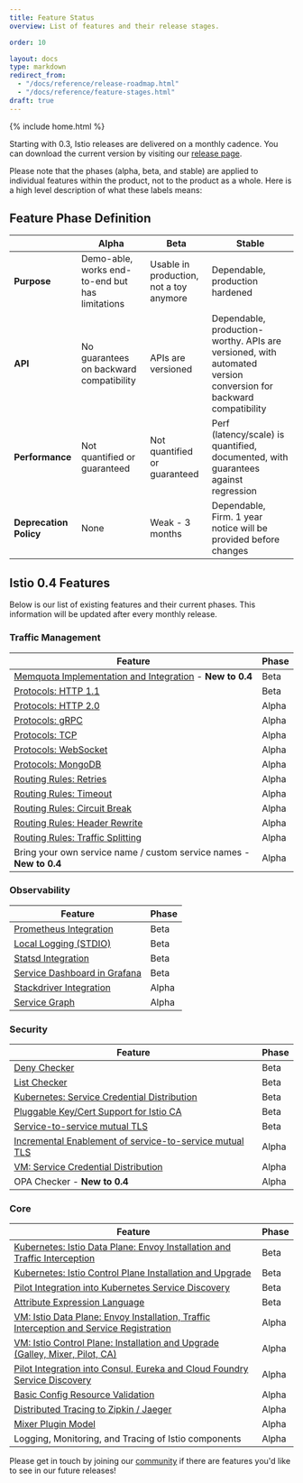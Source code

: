 ```yaml
---
title: Feature Status
overview: List of features and their release stages.

order: 10

layout: docs
type: markdown
redirect_from:
  - "/docs/reference/release-roadmap.html"
  - "/docs/reference/feature-stages.html"
draft: true
---
```

{% include home.html %}

Starting with 0.3, Istio releases are delivered on a monthly cadence. You can download the current version by visiting our
[release page](https://github.com/istio/istio/releases). 

Please note that the phases (alpha, beta, and stable) are applied to individual features
within the product, not to the product as a whole. Here is a high level description of what these labels means:

## Feature Phase Definition

|            | Alpha      | Beta         | Stable     
|-------------------|-------------------|-------------------|-------------------
|   **Purpose**         | Demo-able, works end-to-end but has limitations     | Usable in production, not a toy anymore         | Dependable, production hardened      
|   **API**         | No guarantees on backward compatibility    | APIs are versioned         | Dependable, production-worthy. APIs are versioned, with automated version conversion for backward compatibility
|  **Performance**         | Not quantified or guaranteed     | Not quantified or guaranteed         | Perf (latency/scale) is quantified, documented, with guarantees against regression 
|   **Deprecation Policy**        | None     | Weak - 3 months         | Dependable,  Firm. 1 year notice will be provided before changes

## Istio 0.4 Features

Below is our list of existing features and their current phases. This information will be updated after every monthly release.

### Traffic Management

| Feature           | Phase      
|-------------------|-------------------
| [Memquota Implementation and Integration](https://istio.io/docs/tasks/telemetry/metrics-logs.html) - **New to 0.4** | Beta
| [Protocols: HTTP 1.1](https://github.com/istio/istio/blob/master/pilot/model/service.go#L104)  | Beta
| [Protocols: HTTP 2.0](https://github.com/istio/istio/blob/master/pilot/model/service.go#L101)  | Alpha
| [Protocols: gRPC](https://github.com/istio/istio/blob/master/pilot/model/service.go#L97)    | Alpha
| [Protocols: TCP](https://github.com/istio/istio/blob/master/pilot/model/service.go#L107)     | Alpha
| [Protocols: WebSocket](https://github.com/istio/istio/blob/master/pilot/proxy/envoy/testdata/websocket-route.yaml.golden)       | Alpha
| [Protocols: MongoDB](https://github.com/istio/istio/blob/master/pilot/model/service.go#L134)         | Alpha
| [Routing Rules: Retries](https://istio.io/docs/tasks/traffic-management/request-routing.html)      | Alpha
| [Routing Rules: Timeout](https://istio.io/docs/tasks/traffic-management/request-routing.html)      | Alpha
| [Routing Rules: Circuit Break](https://istio.io/docs/tasks/traffic-management/request-routing.html)      | Alpha
| [Routing Rules: Header Rewrite](https://istio.io/docs/tasks/traffic-management/request-routing.html)      | Alpha
| [Routing Rules: Traffic Splitting](https://istio.io/docs/tasks/traffic-management/request-routing.html)      | Alpha
| Bring your own service name / custom service names   - **New to 0.4**   | Alpha

### Observability


| Feature           | Phase      
|-------------------|-------------------
| [Prometheus Integration](https://istio.io/docs/guides/telemetry.html)         | Beta
| [Local Logging (STDIO)](https://istio.io/docs/guides/telemetry.html)               | Beta
| [Statsd Integration](https://istio.io/docs/reference/config/mixer/adapters/statsd.html)         	   | Beta
| [Service Dashboard in Grafana](https://istio.io/docs/tasks/telemetry/using-istio-dashboard.html)       | Beta
| [Stackdriver Integration](https://istio.io/docs/reference/config/mixer/adapters/stackdriver.html)       | Alpha
| [Service Graph](https://istio.io/docs/tasks/telemetry/servicegraph.html)       | Alpha


### Security


| Feature           | Phase        
|-------------------|-------------------
| [Deny Checker](https://istio.io/docs/reference/config/mixer/adapters/denier.html)         | Beta
| [List Checker](https://istio.io/docs/reference/config/mixer/adapters/list.html)        | Beta
| [Kubernetes: Service Credential Distribution](https://istio.io/docs/concepts/security/mutual-tls.html)               | Beta
| [Pluggable Key/Cert Support for Istio CA](https://istio.io/docs/tasks/security/plugin-ca-cert.html)        | Beta
| [Service-to-service mutual TLS](https://istio.io/docs/concepts/security/mutual-tls.html)         | Beta
| [Incremental Enablement of service-to-service mutual TLS](https://docs.google.com/document/d/1D7wZCQjVB72Wlwr5ZxP5WUmn3FUDr-XzfX8OodPXe8Y/edit)    | Alpha
| [VM: Service Credential Distribution](https://istio.io/docs/concepts/security/mutual-tls.html)         | Alpha
| OPA Checker  - **New to 0.4**      | Alpha 



### Core


| Feature           | Phase        
|-------------------|-------------------
| [Kubernetes: Istio Data Plane: Envoy Installation and Traffic Interception](https://istio.io/docs/setup/kubernetes/)        | Beta
| [Kubernetes: Istio Control Plane Installation and Upgrade](https://istio.io/docs/setup/kubernetes/) | Beta
| [Pilot Integration into Kubernetes Service Discovery](https://istio.io/docs/setup/kubernetes/)         | Beta
| [Attribute Expression Language](https://istio.io/docs/reference/config/mixer/expression-language.html)        | Beta
| [VM: Istio Data Plane: Envoy Installation, Traffic Interception and Service Registration](https://istio.io/docs/guides/integrating-vms.html)    | Alpha
| [VM: Istio Control Plane: Installation and Upgrade (Galley, Mixer, Pilot, CA)](https://github.com/istio/istio/issues/2083)  | Alpha
| [Pilot Integration into Consul, Eureka and Cloud Foundry Service Discovery](https://istio.io/docs/setup/consul/quick-start.html)     		   | Alpha
| [Basic Config Resource Validation](https://github.com/istio/istio/issues/1894)         	   | Alpha
| [Distributed Tracing to Zipkin / Jaeger](https://istio.io/docs/tasks/telemetry/distributed-tracing.html)         | Alpha
| [Mixer Plugin Model](https://istio.io/blog/posts/2017/adapter-model.html)        | Alpha
| Logging, Monitoring, and Tracing of Istio components   | Alpha




Please get in touch by joining our [community]({{home}}/community) if there are features you'd like to see in our future releases!
